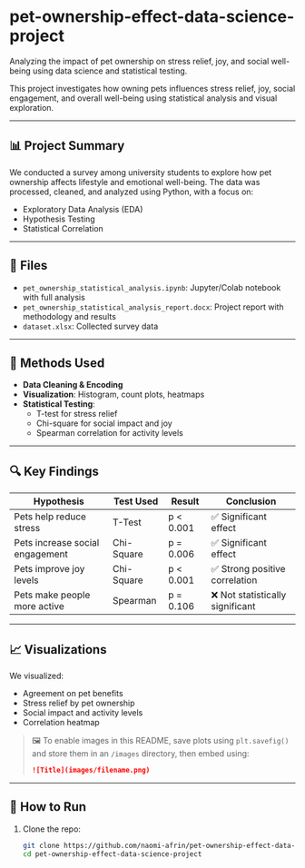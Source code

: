 # pet-ownership-effect-data-science-project
Analyzing the impact of pet ownership on stress relief, joy, and social well-being using data science and statistical testing.

This project investigates how owning pets influences stress relief, joy, social engagement, and overall well-being using statistical analysis and visual exploration.

---

## 📊 Project Summary

We conducted a survey among university students to explore how pet ownership affects lifestyle and emotional well-being. The data was processed, cleaned, and analyzed using Python, with a focus on:

- Exploratory Data Analysis (EDA)
- Hypothesis Testing
- Statistical Correlation

---

## 📁 Files

- `pet_ownership_statistical_analysis.ipynb`: Jupyter/Colab notebook with full analysis
- `pet_ownership_statistical_analysis_report.docx`: Project report with methodology and results
- `dataset.xlsx`: Collected survey data 

---

## 🧠 Methods Used

- **Data Cleaning & Encoding**
- **Visualization**: Histogram, count plots, heatmaps
- **Statistical Testing**:
  - T-test for stress relief
  - Chi-square for social impact and joy
  - Spearman correlation for activity levels

---

## 🔍 Key Findings

| Hypothesis                          | Test Used    | Result       | Conclusion                      |
|------------------------------------|--------------|--------------|---------------------------------|
| Pets help reduce stress            | T-Test       | p < 0.001    | ✅ Significant effect            |
| Pets increase social engagement    | Chi-Square   | p = 0.006    | ✅ Significant effect            |
| Pets improve joy levels            | Chi-Square   | p < 0.001    | ✅ Strong positive correlation   |
| Pets make people more active       | Spearman     | p = 0.106    | ❌ Not statistically significant |

---

## 📈 Visualizations

We visualized:
- Agreement on pet benefits
- Stress relief by pet ownership
- Social impact and activity levels
- Correlation heatmap

> 🖼 To enable images in this README, save plots using `plt.savefig()` and store them in an `/images` directory, then embed using:
> ```markdown
> ![Title](images/filename.png)
> ```

---

## 🚀 How to Run

1. Clone the repo:
   ```bash
   git clone https://github.com/naomi-afrin/pet-ownership-effect-data-science-project.git
   cd pet-ownership-effect-data-science-project
